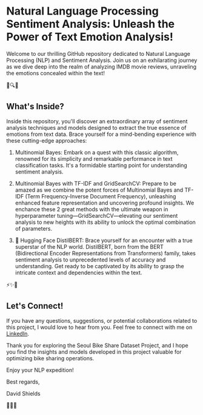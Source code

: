 # Natural Language Processing Sentiment Analysis: Unleash the Power of Text Emotion Analysis!

Welcome to our thrilling GitHub repository dedicated to Natural Language Processing (NLP) and Sentiment Analysis. Join us on an exhilarating journey as we dive deep into the realm of analyzing IMDB movie reviews, unraveling the emotions concealed within the text!

🎥🔍🔮

## What's Inside?

Inside this repository, you'll discover an extraordinary array of sentiment analysis techniques and models designed to extract the true essence of emotions from text data. Brace yourself for a mind-bending experience with these cutting-edge approaches:

1. Multinomial Bayes: Embark on a quest with this classic algorithm, renowned for its simplicity and remarkable performance in text classification tasks. It's a formidable starting point for understanding sentiment analysis.

2. Multinomial Bayes with TF-IDF and GridSearchCV: Prepare to be amazed as we combine the potent forces of Multinomial Bayes and TF-IDF (Term Frequency-Inverse Document Frequency), unleashing enhanced feature representation and uncovering profound insights. We enchance these 2 great methods with the ultimate weapon in hyperparameter tuning—GridSearchCV—elevating our sentiment analysis to new heights with its ability to unlock the optimal combination of parameters.

4. 🤗 Hugging Face DistilBERT: Brace yourself for an encounter with a true superstar of the NLP world. DistilBERT, born from the BERT (Bidirectional Encoder Representations from Transformers) family, takes sentiment analysis to unprecedented levels of accuracy and understanding. Get ready to be captivated by its ability to grasp the intricate context and dependencies within the text.

⚡️✨🔬

## Let's Connect!
If you have any questions, suggestions, or potential collaborations related to this project, I would love to hear from you. Feel free to connect with me on [LinkedIn](https://www.linkedin.com/in/david-shields/).

Thank you for exploring the Seoul Bike Share Dataset Project, and I hope you find the insights and models developed in this project valuable for optimizing bike sharing operations.

Enjoy your NLP expedition!

Best regards,

David Shields

🚀💬🌟
